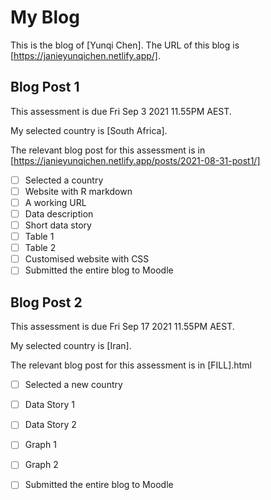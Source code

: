 # My Blog


This is the blog of [Yunqi Chen].
The URL of this blog is [https://janieyunqichen.netlify.app/].

## Blog Post 1

This assessment is due Fri Sep 3 2021 11.55PM AEST.

My selected country is [South Africa].

The relevant blog post for this assessment is in [https://janieyunqichen.netlify.app/posts/2021-08-31-post1/]

- [ ] Selected a country
- [ ] Website with R markdown 
- [ ] A working URL
- [ ] Data description
- [ ] Short data story
- [ ] Table 1
- [ ] Table 2
- [ ] Customised website with CSS
- [ ] Submitted the entire blog to Moodle

## Blog Post 2

This assessment is due Fri Sep 17 2021 11.55PM AEST.

My selected country is [Iran].

The relevant blog post for this assessment is in [FILL].html

- [ ] Selected a new country
- [ ] Data Story 1
- [ ] Data Story 2
- [ ] Graph 1
- [ ] Graph 2
- [ ] Submitted the entire blog to Moodle

